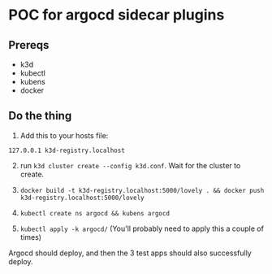 # POC for argocd sidecar plugins

## Prereqs
- k3d
- kubectl
- kubens
- docker

## Do the thing
1. Add this to your hosts file:
```
127.0.0.1 k3d-registry.localhost
```

2. run `k3d cluster create --config k3d.conf`. Wait for the cluster to create.

3. `docker build -t k3d-registry.localhost:5000/lovely . && docker push k3d-registry.localhost:5000/lovely`

4. `kubectl create ns argocd && kubens argocd`

5. `kubectl apply -k argocd/` (You'll probably need to apply this a couple of times)


Argocd should deploy, and then the 3 test apps should also successfully deploy.
